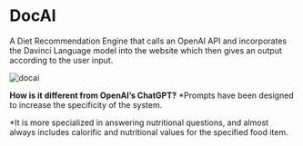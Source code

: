 # DocAI
A Diet Recommendation Engine that calls an OpenAI API and incorporates the Davinci Language model into the website which then gives an output according to the user input.  


![docai](https://user-images.githubusercontent.com/85571107/222523698-fda60bfa-754a-4a65-9b83-3be28baafa6b.png)  


**How is it different from OpenAI’s ChatGPT?**
*Prompts have been designed to increase the specificity of the system.  

*It is more specialized in answering nutritional questions, and almost always includes calorific and nutritional values for the specified food item.
